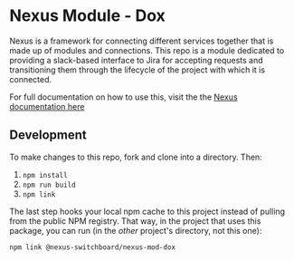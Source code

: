 # Nexus Module - Dox

Nexus is a framework for connecting different services together that is made up of modules and connections.  This repo
is a module dedicated to providing a slack-based interface to Jira for accepting requests and transitioning them through the 
 lifecycle of the project with which it is connected.

For full documentation on how to use this, visit the the [Nexus documentation here](https://nexus-switchboard.dev/content/modules/dox)

## Development

To make changes to this repo, fork and clone into a directory.  Then:

1. `npm install`
2. `npm run build`
3. `npm link`

The last step hooks your local npm cache to this project instead of pulling from the public NPM registry.   That way, in the project that uses this package, you can run (in the *other* project's directory, not this one):

`npm link @nexus-switchboard/nexus-mod-dox`

